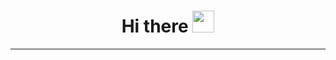 <h1 align=center>Hi there  <img src="https://raw.githubusercontent.com/MartinHeinz/MartinHeinz/master/wave.gif" height="35px" width="35px"></h1>

---
